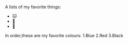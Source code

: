 A lists of my favorite things:
- 🐱
- 🐘
- 🐃

In order,these are my favorite colours:
1.Blue
2.Red
3.Black
